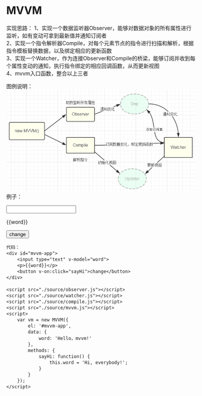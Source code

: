 # MVVM
实现思路：
 1、实现一个数据监听器Observer，能够对数据对象的所有属性进行监听，如有变动可拿到最新值并通知订阅者 </br>
 2、实现一个指令解析器Compile，对每个元素节点的指令进行扫描和解析，根据指令模板替换数据，以及绑定相应的更新函数 </br>
 3、实现一个Watcher，作为连接Observer和Compile的桥梁，能够订阅并收到每个属性变动的通知，执行指令绑定的相应回调函数，从而更新视图 </br>
 4、mvvm入口函数，整合以上三者</br>
 
 图例说明：
 <img src="2.png" />
 例子：
 
<div id="mvvm-app">
    <input type="text" v-model="word">
    <p>{{word}}</p>
    <button v-on:click="sayHi">change</button>
</div>

<script src="./source/observer.js"></script>
<script src="./source/watcher.js"></script>
<script src="./source/compile.js"></script>
<script src="./source/mvvm.js"></script>
<script>
    var vm = new MVVM({
        el: '#mvvm-app',
        data: {
            word: 'Hello，mvvm!'
        },
        methods: {
            sayHi: function() {
                this.word = 'Hi, everybody!';
            }
        }
    });
</script>

```
代码：
<div id="mvvm-app">
    <input type="text" v-model="word">
    <p>{{word}}</p>
    <button v-on:click="sayHi">change</button>
</div>

<script src="./source/observer.js"></script>
<script src="./source/watcher.js"></script>
<script src="./source/compile.js"></script>
<script src="./source/mvvm.js"></script>
<script>
    var vm = new MVVM({
        el: '#mvvm-app',
        data: {
            word: 'Hello，mvvm!'
        },
        methods: {
            sayHi: function() {
                this.word = 'Hi, everybody!';
            }
        }
    });
</script>

 
 